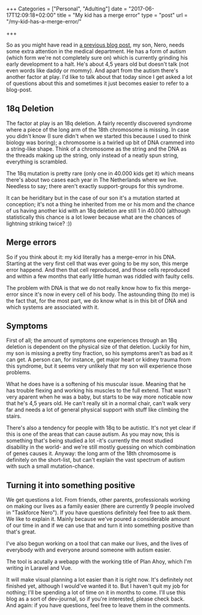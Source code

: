 +++
Categories = ["Personal", "Adulting"]
date = "2017-06-17T12:09:18+02:00"
title = "My kid has a merge error"
type = "post"
url = "/my-kid-has-a-merge-error/"

+++

So as you might have read in [a previous blog post]({{site.baseUrl}}/2017/06/07/time-for-something-new.html), my son, Nero, needs some extra attention in the medical department. He has a form of autism (which form we're not completely sure on) which is currently grinding his early development to a halt. He's about 4,5 years old but doesn't talk (not even words like daddy or mommy). And apart from the autism there's another factor at play. I'd like to talk about that today since I get asked a lot of questions about this and sometimes it just becomes easier to refer to a blog-post.

## 18q Deletion
The factor at play is an 18q deletion. A fairly recently discovered syndrome where a piece of the long arm of the 18th chromosome is missing. In case you didn't know (I sure didn't when we started this because I used to think biology was boring); a chromosome is a twirled up bit of DNA crammed into a string-like shape. Think of a chromosome as the string and the DNA as the threads making up the string, only instead of a neatly spun string, everything is scrambled.

The 18q mutation is pretty rare (only one in 40.000 kids get it) which means there's about two cases each year in The Netherlands where we live. Needless to say; there aren't exactly support-groups for this syndrome. 

It can be heriditary but in the case of our son it's a mutation started at conception; it's not a thing he inherited from me or his mom and the chance of us having another kid with an 18q deletion are still 1 in 40.000 (although statistically this chance is a lot lower because what are the chances of lightning striking twice? :))

## Merge errors
So if you think about it: my kid literally has a merge-error in his DNA. Starting at the very first cell that was ever going to be my son, this merge error happend. And then that cell reproduced, and those cells reproduced and within a few months that early little human was riddled with faulty cells.

The problem with DNA is that we do not really know how to fix this merge-error since it's now in every cell of his body. The astounding thing (to me) is the fact that, for the most part, we do know what is in this bit of DNA and which systems are associated with it.


## Symptoms
First of all; the amount of symptoms one experiences through an 18q deletion is dependent on the physical size of that deletion. Luckily for him, my son is missing a pretty tiny fraction, so his symptoms aren't as bad as it can get. A person can, for instance, get major heart or kidney trauma from this syndrome, but it seems very unlikely that my son will experience those problems.

What he does have is a softening of his muscular issue. Meaning that he has trouble flexing and working his muscles to the full extend. That wasn't very aparent when he was a baby, but starts to be way more noticable now that he's 4,5 years old. He can't really sit in a normal chair, can't walk very far and needs a lot of general physical support with stuff like climbing the stairs.

There's also a tendency for people with 18q to be autistic. It's not yet clear if this is one of the areas that can cause autism. As you may now, this is something that's being studied a lot -it's currently the most studied disability in the world- and we're still mostly guessing on which combination of genes causes it. Anyway: the long arm of the 18th chromosome is definitely on the short-list, but can't explain the vast spectrum of autism with such a small mutation-chance.


## Turning it into something positive
We get questions a lot. From friends, other parents, professionals working on making our lives as a family easier (there are currently 9 people involved in "Taskforce Nero"). If you have questions definitely feel free to ask them. We like to explain it. Mainly because we've poured a considerable amount of our time in and if we can use that and turn it into something positive than that's great.

I've also begun working on a tool that can make our lives, and the lives of everybody with and everyone around someone with autism easier. 

The tool is acutally a webapp with the working title of Plan Ahoy, which I'm writing in Laravel and Vue. 

It will make visual planning a lot easier than it is right now. It's definitely not finished yet, although I would've wanted it to. But I haven't quit my job for nothing; I'll be spending a lot of time on it in months to come. I'll use this blog as a sort of dev-journal, so if you're interested, please check back. And again: if you have questions, feel free to leave them in the comments. 


